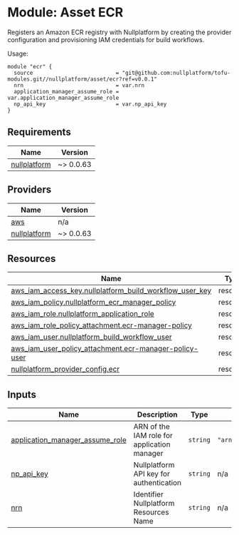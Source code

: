# Module: Asset ECR

Registers an Amazon ECR registry with Nullplatform by creating the provider configuration and provisioning IAM credentials for build workflows.

Usage:


```
module "ecr" {
  source                          = "git@github.com:nullplatform/tofu-modules.git//nullplatform/asset/ecr?ref=v0.0.1"
  nrn                             = var.nrn
  application_manager_assume_role = var.application_manager_assume_role
  np_api_key                      = var.np_api_key
}
```

<!-- BEGIN_TF_DOCS -->
## Requirements

| Name | Version |
|------|---------|
| <a name="requirement_nullplatform"></a> [nullplatform](#requirement\_nullplatform) | ~> 0.0.63 |

## Providers

| Name | Version |
|------|---------|
| <a name="provider_aws"></a> [aws](#provider\_aws) | n/a |
| <a name="provider_nullplatform"></a> [nullplatform](#provider\_nullplatform) | ~> 0.0.63 |

## Resources

| Name | Type |
|------|------|
| [aws_iam_access_key.nullplatform_build_workflow_user_key](https://registry.terraform.io/providers/hashicorp/aws/latest/docs/resources/iam_access_key) | resource |
| [aws_iam_policy.nullplatform_ecr_manager_policy](https://registry.terraform.io/providers/hashicorp/aws/latest/docs/resources/iam_policy) | resource |
| [aws_iam_role.nullplatform_application_role](https://registry.terraform.io/providers/hashicorp/aws/latest/docs/resources/iam_role) | resource |
| [aws_iam_role_policy_attachment.ecr-manager-policy](https://registry.terraform.io/providers/hashicorp/aws/latest/docs/resources/iam_role_policy_attachment) | resource |
| [aws_iam_user.nullplatform_build_workflow_user](https://registry.terraform.io/providers/hashicorp/aws/latest/docs/resources/iam_user) | resource |
| [aws_iam_user_policy_attachment.ecr-manager-policy-user](https://registry.terraform.io/providers/hashicorp/aws/latest/docs/resources/iam_user_policy_attachment) | resource |
| [nullplatform_provider_config.ecr](https://registry.terraform.io/providers/nullplatform/nullplatform/latest/docs/resources/provider_config) | resource |

## Inputs

| Name | Description | Type | Default | Required |
|------|-------------|------|---------|:--------:|
| <a name="input_application_manager_assume_role"></a> [application\_manager\_assume\_role](#input\_application\_manager\_assume\_role) | ARN of the IAM role for application manager | `string` | `"arn:aws:iam::283477532906:role/application_manager"` | no |
| <a name="input_np_api_key"></a> [np\_api\_key](#input\_np\_api\_key) | Nullplatform API key for authentication | `string` | n/a | yes |
| <a name="input_nrn"></a> [nrn](#input\_nrn) | Identifier Nullplatform Resources Name | `string` | n/a | yes |
<!-- END_TF_DOCS -->
